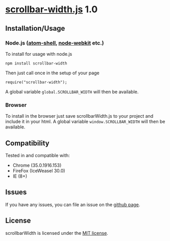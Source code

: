 # [scrollbar-width.js](https://github.com/olmokramer/scrollbar-width.js) 1.0

## <a name="installation-usage"></a>Installation/Usage

### Node.js ([atom-shell](https://github.com/atom/atom-shell), [node-webkit](https://github.com/rogerwang/node-webkit) etc.)

To install for usage with node.js

    npm install scrollbar-width

Then just call once in the setup of your page

    require("scrollbar-width");

A global variable `global.SCROLLBAR_WIDTH` will then be available.

### Browser

To install in the browser just save scrollbarWidth.js to your project and include it in your html.
A global variable `window.SCROLLBAR_WIDTH` will then be available.

## <a name="compatibility"></a>Compatibility

Tested in and compatible with:
- Chrome (35.0.1916.153)
- FireFox (IceWeasel 30.0)
- IE (8+)

## <a name="issues"></a>Issues

If you have any issues, you can file an issue on the
[github page](https://github.com/olmokramer/scrollbar-width.js/issues).

## <a name="license"></a>License

scrollbarWidth is licensed under the [MIT license](LICENSE).
